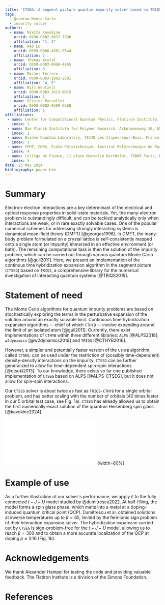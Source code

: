 ```yaml
---
title: 'CTSEG: A segment picture quantum impurity solver based on TRIQS'
tags:
  - Quantum Monte Carlo
  - impurity solver
authors:
  - name: Nikita Kavokine
    orcid: 0000-0002-8037-7996
    affiliation: "1, 2" 
  - name: Hao Lu
    orcid: 0009-0000-4581-9544
    affiliation: 2
  - name: Thomas Aryral
    orcid: 0000-0003-0960-4065
    affiliation: 3
  - name: Michel Ferrero
    orcid: 0000-0003-1882-2881
    affiliation: "4, 5"
  - name: Nils Wentzell
    orcid: 0000-0003-3613-007X
    affiliation: 1
  - name: Olivier Parcollet
    orcid: 0000-0002-0389-2660
    affiliation: 1
affiliations:
 - name: Center for Computational Quantum Physics, Flatiron Institute, 162 5th Avenue, NY 10010, New York, USA
   index: 1
 - name: Max Planck Institute for Polymer Research, Ackermannweg 10, 55128 Mainz, Germany
   index: 2
 - name: Eviden Quantum Laboratory, 78340 Les Clayes-sous-Bois, France
   index: 3
 - name: CPHT, CNRS, Ecole Polytechnique, Institut Polytechnique de Paris, 91128 Palaiseau, France
   index: 4
 - name: Collège de France, 11 place Marcelin Berthelot, 75005 Paris, France
   index: 5
date: 25 May 2024
bibliography: paper.bib
---
```


# Summary

Electron-electron interactions are a key determinant of the electrical and 
optical response properties in solid-state materials. Yet, the many-electron 
problem is outstandingly difficult, and can be tackled analytically only when 
interactions are weak, or in rare exactly solvable cases. One of the popular 
numerical schemes for addressing strongly interacting systems is dynamical 
mean-field theory (DMFT) [@georges1996]. In DMFT, the many-body problem formulated on a
crystal lattice is self-consistently mapped onto a single atom (or impurity)
immersed in an effective environment (or bath). The remaining computational 
task is then the solution of the impurity problem, which can be carried out 
through various quantum Monte Carlo algorithms [@gull2011]. Here, we present an implementation
of the continous time hybridization expansion algorithm in the segment picture (`CTSEG`)
based on `TRIQS`, a comprehensive library for the numerical investigation of interacting 
quantum systems [@TRIQS2015]. 

# Statement of need

The Monte Carlo algorithms for quantum impurity problems are 
based on stochastically exploring the terms in the perturbative expansion of the solution 
around an exactly solvable limit. Continuous time hybridization expansion algorithms -- chief of which `CTHYB` -- involve expanding around the limit of an isolated atom [@gull2011]. 
Currently, there exist implementations of `CTHYB` within three different libraries: `ALPS` [@ALPS2018], `w2dynamics` [@w2dynamics2019] and `TRIQS` [@CTHYB2016].

However, a simpler and potentially faster version of the `CTHYB` algorithm, 
called `CTSEG`, can be used under the restriction of (possibly time-dependent) density-density
interactions on the impurity. `CTSEG` can be further generalized to allow for time-dependent 
spin-spin interactions [@otsuki2013]. To our knowledge, there exists so far one published implementation of `CTSEG` based on ALPS [@ALPS-CTSEG], but it does not allow for spin-spin 
interactions. 

Our `CTSEG` solver is about twice as fast as `TRIQS-CTHYB` for a single orbital problem, and has
better scaling with the number of orbitals (40 times faster in our 5 orbital test case, see Fig. 1a). 
`CTSEG` has already allowed us to obtain the first numerically-exact solution of the 
quantum Heisenberg spin glass [@kavokine2024]. 

![**a**. Running time comparison between the TRIQS implementations of CTSEG and CTHYB. The test system is a multi-orbital impurity at half-filling and inverse temperature $\beta = 20$. The Coulomb repulsion is $U = 2$ for two electrons on the same orbital and $U' = 1$ for two electrons on different orbitals. The hybridization is diagonal and identical for all orbitals: $\Delta(\omega) = 1/(\omega - 0.3)$. **b**. Spin-spin correlation function $\chi(\tau) = \langle \mathbf{S}(\tau) \cdot \mathbf{S}(0) \rangle$ of the $t-J-U$ model studied by Dumitrescu et al., obtained using CTSEG at inverse temperature $\beta = 300$ and different values of doping $p$. At long times $\chi(\tau) \sim 1/\tau^{\theta}$, with $\theta = 1$ at the QCP. Inset: exponent $\theta$ as a function of doping $p$. The QCP is located at $p \approx 0.16$.](figure_JOSS.pdf){width=80%}

# Example of use

As a further illustration of our solver's performance, we apply it to the fully connected $t-J-U$ model
studied by @dumitrescu2022. At half-filling, the model forms a spin glass phase, which melts into 
a metal at a doping-induced quantum critical point (QCP). Dumitrescu et al. 
obtained solutions at inverse temperatures up to $\beta = 65$, limited by the fermionic sign problem 
of their interaction expansion solver. The hybridization expansion carried out by `CTSEG` is 
sign-problem-free for the $t-J-U$ model, allowing us to reach $\beta = 300$ and to obtain a 
more accurate localization of the QCP at doping $p \approx 0.16$ (Fig. 1b).

# Acknowledgements

We thank Alexander Hampel for testing the code and providing valuable feedback.
The Flatiron Institute is a division of the Simons Foundation. 

# References
